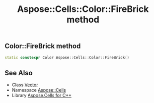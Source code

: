 ﻿---
title: Aspose::Cells::Color::FireBrick method
linktitle: FireBrick
second_title: Aspose.Cells for C++ API Reference
description: 'How to use FireBrick method of Aspose::Cells::Color class in C++.'
type: docs
weight: 6900
url: /cpp/aspose.cells/color/firebrick/
---
## Color::FireBrick method




```cpp
static constexpr Color Aspose::Cells::Color::FireBrick()
```

## See Also

* Class [Vector](../../vector/)
* Namespace [Aspose::Cells](../../)
* Library [Aspose.Cells for C++](../../../)
